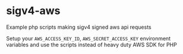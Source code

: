 # sigv4-aws
Example php scripts making sigv4 signed aws api requests

Setup your `AWS_ACCESS_KEY_ID`, `AWS_SECRET_ACCESS_KEY` environment variables and use the scripts instead of heavy duty AWS SDK for PHP
